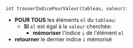 `int trouverIndicePourValeur(tableau, valeur)`:

* **POUR TOUS** les éléments `el` du `tableau`:
    * **SI** `el` est égal à la `valeur` cherchée:
        * **mémoriser** l'indice `i` de l'élément `el`
* **retourner** le dernier indice `i` mémorisé
